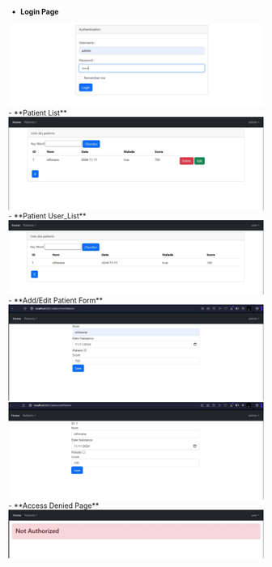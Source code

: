 - **Login Page**
<img src="img/login.JPG">
- **Patient List**
<img src="img/homeJPG.JPG">
- **Patient User_List**
<img src="img/homeuser.JPG">
- **Add/Edit Patient Form**
<img src="img/ajouter.JPG">
<img src="img/edit.JPG">
- **Access Denied Page**
<img src="img/notAuth.JPG">


